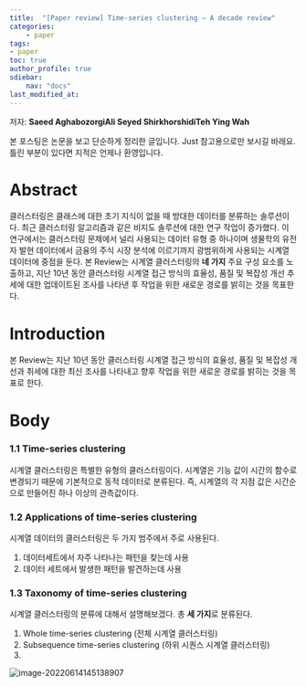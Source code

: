 ```yaml
---
title:  "[Paper review] Time-series clustering – A decade review"
categories:	
    - paper
tags:
- paper
toc: true
author_profile: true
sdiebar:
    nav: "docs"
last_modified_at:
---
```


저자: **Saeed AghabozorgiAli Seyed ShirkhorshidiTeh Ying Wah**

본 포스팅은 논문을 보고 단순하게 정리한 글입니다. Just 참고용으로만 보시길 바래요. 틀린 부분이 있다면 지적은 언제나 환영입니다.





# Abstract

클러스터링은 클래스에 대한 초기 지식이 없을 때 방대한 데이터를 분류하는 솔루션이다.  최근 클러스터링 알고리즘과 같은 비지도 솔루션에 대한 연구 작업이 증가했다. 이 연구에서는 클러스터링 문제에서 널리 사용되는 데이터 유형 중 하나이며 생물학의 유전자 발현 데이터에서 금융의 주식 시장 분석에 이르기까지 광범위하게 사용되는 시계열 데이터에 중점을 둔다. 본 Review는 시계열 클러스터링의 **네 가지** 주요 구성 요소를 노출하고, 지난 10년 동안 클러스터링 시계열 접근 방식의 효율성, 품질 및 복잡성 개선 추세에 대한 업데이트된 조사를 나타낸 후 작업을 위한 새로운 경로를 밝히는 것을 목표한다.



# Introduction

본 Review는 지난 10년 동안 클러스터링 시계열 접근 방식의 효율성, 품질 및 복잡성 개선과 취세에 대한 최신 조사를 나타내고 향후 작업을 위한 새로운 경로를 밝히는 것을 목표로 한다.



# Body

### 1.1 Time-series clustering

시계열 클러스터링은 특별한 유형의 클러스터링이다. 시계열은 기능 값이 시간의 함수로 변경되기 때문에 기본적으로 동적 데이터로 분류된다. 즉, 시계열의 각 지점 값은 시간순으로 만들어진 하나 이상의 관측값이다.



### 1.2 Applications of time-series clustering 

시계열 데이터의 클러스터링은 두 가지 범주에서 주로 사용된다.

1. 데이터세트에서 자주 나타나는 패턴을 찾는데 사용
2. 데이터 세트에서 발생한 패턴을 발견하는데 사용



### 1.3 Taxonomy of time-series clustering

시계열 클러스터링의 분류에 대해서 설명해보겠다. 총 **세 가지**로 분류된다.

1. Whole time-series clustering (전체 시계열 클러스터링)
2. Subsequence time-series clustering (하위 시퀀스 시계열 클러스터링)
3. 

![image-20220614145138907](C:\Users\Hongjin\AppData\Roaming\Typora\typora-user-images\image-20220614145138907.png)



















